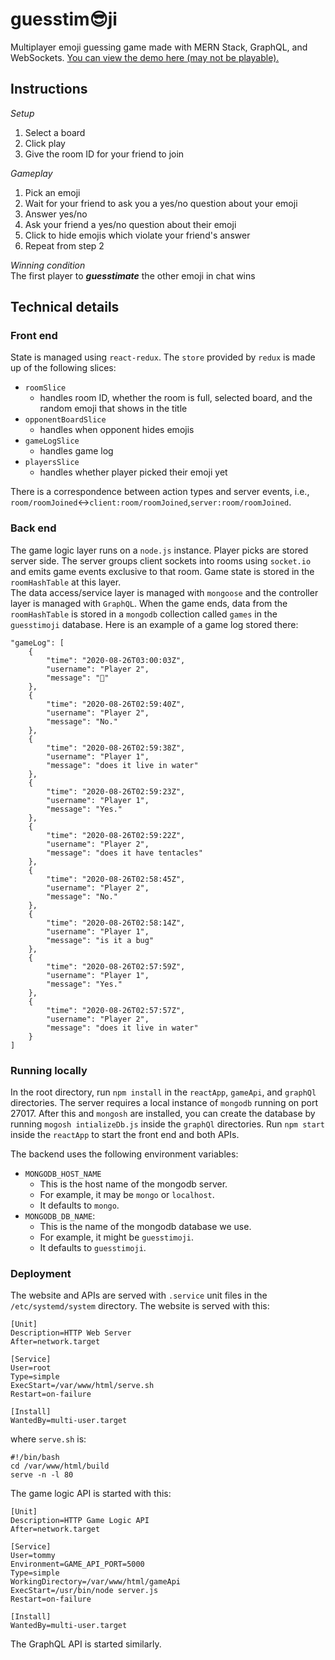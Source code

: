 # guesstim😎ji

Multiplayer emoji guessing game made with MERN Stack, GraphQL, and WebSockets. [You can view the demo here (may not be playable).](http://www.guesstimoji.com/)

## Instructions

_Setup_

1. Select a board
2. Click play
3. Give the room ID for your friend to join

_Gameplay_

1. Pick an emoji
2. Wait for your friend to ask you a yes/no question about your emoji
3. Answer yes/no
4. Ask your friend a yes/no question about their emoji
5. Click to hide emojis which violate your friend's answer
6. Repeat from step 2

_Winning condition_  
The first player to **_guesstimate_** the other emoji in chat wins

## Technical details

### Front end

State is managed using `react-redux`. The `store` provided by `redux` is made up of the following slices:

-   `roomSlice`
    -   handles room ID, whether the room is full, selected board, and the random emoji that shows in the title
-   `opponentBoardSlice`
    -   handles when opponent hides emojis
-   `gameLogSlice`
    -   handles game log
-   `playersSlice`
    -   handles whether player picked their emoji yet

There is a correspondence between action types and server events, i.e.,  
`room/roomJoined`↔`client:room/roomJoined`,`server:room/roomJoined`.

### Back end

The game logic layer runs on a `node.js` instance. Player picks are stored server side. The server groups client sockets into rooms using `socket.io` and emits game events exclusive to that room. Game state is stored in the `roomHashTable` at this layer.  
The data access/service layer is managed with `mongoose` and the controller layer is managed with `GraphQL`. When the game ends, data from the `roomHashTable` is stored in a `mongodb` collection called `games` in the `guesstimoji` database. Here is an example of a game log stored there:
```
"gameLog": [
    {
        "time": "2020-08-26T03:00:03Z",
        "username": "Player 2",
        "message": "🐙"
    },
    {
        "time": "2020-08-26T02:59:40Z",
        "username": "Player 2",
        "message": "No."
    },
    {
        "time": "2020-08-26T02:59:38Z",
        "username": "Player 1",
        "message": "does it live in water"
    },
    {
        "time": "2020-08-26T02:59:23Z",
        "username": "Player 1",
        "message": "Yes."
    },
    {
        "time": "2020-08-26T02:59:22Z",
        "username": "Player 2",
        "message": "does it have tentacles"
    },
    {
        "time": "2020-08-26T02:58:45Z",
        "username": "Player 2",
        "message": "No."
    },
    {
        "time": "2020-08-26T02:58:14Z",
        "username": "Player 1",
        "message": "is it a bug"
    },
    {
        "time": "2020-08-26T02:57:59Z",
        "username": "Player 1",
        "message": "Yes."
    },
    {
        "time": "2020-08-26T02:57:57Z",
        "username": "Player 2",
        "message": "does it live in water"
    }
]
```

### Running locally

In the root directory, run `npm install` in the `reactApp`, `gameApi`, and `graphQl` directories. The server requires a local instance of `mongodb` running on port 27017. After this and `mongosh` are installed, you can create the database by running `mogosh intializeDb.js` inside the `graphQl` directories. Run `npm start` inside the `reactApp` to start the front end and both APIs.

The backend uses the following environment variables:

- `MONGODB_HOST_NAME`
    - This is the host name of the mongodb server.
    - For example, it may be `mongo` or `localhost`.
    - It defaults to `mongo`.
- `MONGODB_DB_NAME`:
    - This is the name of the mongodb database we use.
    - For example, it might be `guesstimoji`.
    - It defaults to `guesstimoji`.

### Deployment

The website and APIs are served with `.service` unit files in the `/etc/systemd/system` directory. The website is served with this:

```
[Unit]
Description=HTTP Web Server
After=network.target

[Service]
User=root
Type=simple
ExecStart=/var/www/html/serve.sh
Restart=on-failure

[Install]
WantedBy=multi-user.target
```

where `serve.sh` is:

```
#!/bin/bash
cd /var/www/html/build
serve -n -l 80
```

The game logic API is started with this:

```
[Unit]
Description=HTTP Game Logic API
After=network.target

[Service]
User=tommy
Environment=GAME_API_PORT=5000
Type=simple
WorkingDirectory=/var/www/html/gameApi
ExecStart=/usr/bin/node server.js
Restart=on-failure

[Install]
WantedBy=multi-user.target
```

The GraphQL API is started similarly.

